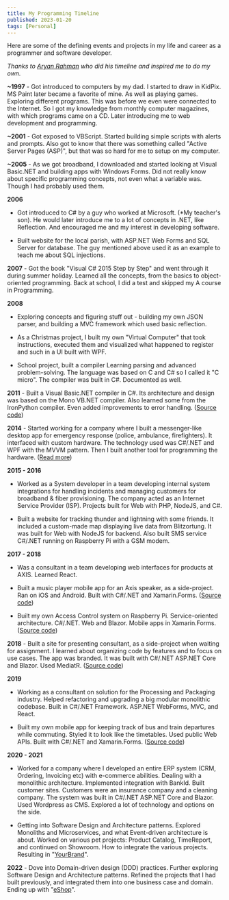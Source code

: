 ```yaml
---
title: My Programming Timeline
published: 2023-01-20
tags: [Personal]
---
```


Here are some of the defining events and projects in my life and career as a programmer and software developer. 

_Thanks to [Aryan Rahman](https://aryanrahman3212.netlify.app/blog/27_1_2023_timeline) who did his timeline and inspired me to do my own._

**~1997** - Got introduced to computers by my dad. I started to draw in KidPix. MS Paint later became a favorite of mine. As well as playing games. Exploring different programs. This was before we even were connected to the Internet. So I got my knowledge from monthly computer magazines, with which programs came on a CD. Later introducing me to web development and programming.

**~2001** - Got exposed to VBScript. Started building simple scripts with alerts and prompts. Also got to know that there was something called "Active Server Pages (ASP)", but that was so hard for me to setup on my computer.

**~2005** - As we got broadband, I downloaded and started looking at Visual Basic.NET and building apps with Windows Forms. Did not really know about specific programming concepts, not even what a variable was. Though I had probably used them.

**2006** 

*  Got introduced to C# by a guy who worked at Microsoft. (*My teacher's son). He would later introduce me to a lot of concepts in .NET, like Reflection. And encouraged me and my interest in developing software.

* Built  website for the local parish, with ASP.NET Web Forms and SQL Server for database. The guy mentioned above used it as an example to teach me about SQL injections.

**2007** - Got the book "Visual C# 2015 Step by Step" and went through it during summer holiday. Learned all the concepts, from the basics to object-oriented programming. Back at school, I did a test and skipped my A course in Programming.

**2008** 

* Exploring concepts and figuring stuff out - building my own JSON parser, and building a MVC framework which used basic reflection.

* As a Christmas project, I built my own "Virtual Computer" that took instructions, executed them and visualized what happened to register and such in a UI built with WPF.

* School project, built a compiler Learning parsing and advanced problem-solving. The language was based on C and C# so I called it "C micro". The compiler was built in C#. Documented as well.

**2011** - Built a Visual Basic.NET compiler in C#. Its architecture and design was based on the Mono VB.NET compiler. Also learned some from the IronPython compiler. Even added improvements to error handling. ([Source code](https://github.com/marinasundstrom/vb-lite-compiler))

**2014** - Started working for a company where I built a messenger-like desktop app for emergency response (police, ambulance, firefighters). It interfaced with custom hardware. The technology used was C#/.NET and WPF with the MVVM pattern. Then I built another tool for programming the hardware. ([Read more](/articles/building-software-for-emergency-response))

**2015 - 2016** 

* Worked as a System developer in a team developing internal system integrations for handling incidents and managing customers for broadband & fiber provisioning. The company acted as an Internet Service Provider (ISP). Projects built for Web with PHP, NodeJS, and C#.

* Built a website for tracking thunder and lightning with some friends. It included a custom-made map displaying live data from Blitzortung. It was built for Web with NodeJS for backend. Also built SMS service C#/.NET running on Raspberry Pi with a GSM modem.

**2017 - 2018**

* Was a consultant in a team developing web interfaces for products at AXIS. Learned React. 

* Built a music player mobile app for an Axis speaker, as a side-project. Ran on iOS and Android. Built with C#/.NET and Xamarin.Forms. ([Source code](https://github.com/marinasundstrom/AudioPlayer-18))

* Built my own Access Control system on Raspberry Pi. Service-oriented architecture. C#/.NET. Web and Blazor. Mobile apps in Xamarin.Forms. ([Source code](https://github.com/marinasundstrom/AccessControl))

**2018** - Built a site for presenting consultant, as a side-project when waiting for assignment. I learned about organizing code by features and to focus on use cases. The app was branded. It was built with C#/.NET ASP.NET Core and Blazor. Used MediatR. ([Source code](https://github.com/marinasundstrom/Showroom))

**2019** 

* Working as a consultant on solution for the Processing and Packaging industry. Helped refactoring and upgrading a big modular monolithic codebase. Built in C#/.NET Framework. ASP.NET WebForms, MVC, and React.

* Built my own mobile app for keeping track of bus and train departures while commuting. Styled it to look like the timetables. Used public Web APIs. Built with C#/.NET and Xamarin.Forms. ([Source code](https://github.com/marinasundstrom/Commuter))

**2020 - 2021** 

* Worked for a company where I developed an entire ERP system (CRM, Ordering, Invoicing etc) with e-commerce abilities. Dealing with a monolithic architecture. Implemented integration with BankId. Built customer sites. Customers were an insurance company and a cleaning company. The system was built in C#/.NET ASP.NET Core and Blazor. Used Wordpress as CMS. Explored a lot of technology and options on the side.

* Getting into Software Design and Architecture patterns. Explored Monoliths and Microservices, and what Event-driven architecture is about. Worked on various pet projects: Product Catalog, TimeReport, and continued on Showroom. How to integrate the various projects. Resulting in "[YourBrand](https://github.com/marinasundstrom/YourBrand)".

**2022** - Dove into Domain-driven design (DDD) practices. Further exploring Software Design and Architecture patterns. Refined the projects that I had built previously, and integrated them into one business case and domain. Ending up with "[eShop](https://github.com/marinasundstrom/eShop)".